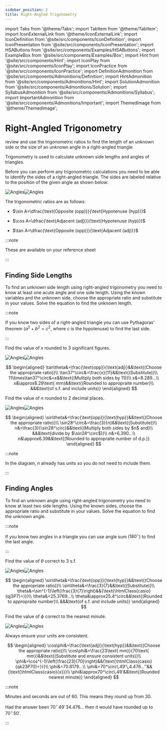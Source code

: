 ```yaml
---
sidebar_position: 2
title: Right-Angled Trigonometry
---
```


import Tabs from '@theme/Tabs';
import TabItem from '@theme/TabItem';
import IconExternalLink from '@theme/IconExternalLink';
import IconDefinition from '@site/src/components/IconDefinition';
import IconPresentation from '@site/src/components/IconPresentation';
import HSAButtons from '@site/src/components/Examples/HSAButtons';
import ExampleBox from '@site/src/components/Examples/Box';
import Hint from '@site/src/components/Hint';
import IconPlay from '@site/src/components/IconPlay';
import IconPractice from '@site/src/components/IconPractice';
import DefinitionAdmonition from '@site/src/components/Admonitions/Definition';
import HintAdmonition from '@site/src/components/Admonitions/Hint';
import SolutionAdmonition from '@site/src/components/Admonitions/Solution';
import SyllabusAdmonition from '@site/src/components/Admonitions/Syllabus';
import ImportantAdmonition from '@site/src/components/Admonitions/Important';
import ThemedImage from '@theme/ThemedImage';

# Right-Angled Trigonometry

<SyllabusAdmonition>

review and use the trigonometric ratios to find the length of an unknown side or the size of an unknown angle in a right-angled triangle

</SyllabusAdmonition>

Trigonometry is used to calculate unknown side lengths and angles of triangles.

Before you can perform any trigonometric calculations you need to be able to identify the sides of a right-angled triangle. The sides are labeled relative to the position of the given angle as shown below:

![Angles](./files/img/labelled-right-triangle_light.png#light-mode-only-md)![Angles](./files/img/labelled-right-triangle_dark.png#dark-mode-only-md)

<ImportantAdmonition>

The trigonometric ratios are as follows:

* $\sin A=\dfrac{\text{Opposite (opp)}}{\text{Hypotenuse (hyp)}}$
   

* $\cos A=\dfrac{\text{Adjacent (adj)}}{\text{Hypotenuse (hyp)}}$
   

* $\tan A=\dfrac{\text{Opposite (opp)}}{\text{Adjacent (adj)}}$

:::note

These are available on your <a to="https://educationstandards.nsw.edu.au/wps/wcm/connect/f2eb9621-9b03-4d1a-a76c-099b0a4d7c3d/mathematics-standard-1-and-2-reference-sheet-nov-2019.pdf?MOD=AJPERES&CVID=">reference sheet<IconExternalLink /></a>

:::
</ImportantAdmonition>

## Finding Side Lengths

To find an unknown side length using right-angled trigonometry you need to know at least one acute angle and one side length. Using the known variables and the unknown side, choose the appropriate ratio and substitute in your values. Solve the equation to find the unknown length.

:::note

If you know two sides of a right-angled triangle you can use Pythagoras' theorem ($a^2+b^2=c^2$, where $c$ is the hypotenuse) to find the last side.

:::

<ExampleBox>

<Tabs>
<TabItem value="ex1" label="Example 1" default>

Find the value of $x$ rounded to 3 significant figures.

![Angles](./files/img/right-angled-ex1_light.png#light-mode-only-sm)![Angles](./files/img/right-angled-ex1_dark.png#dark-mode-only-sm)

<SolutionAdmonition>

$$
\begin{aligned}
\tan\theta&=\frac{\text{opp}}{\text{adj}}&&\text{(Choose the appropriate ratio)}\\
\tan37^\circ&=\frac{x}{11}&&\text{(Substitute)}\\
11\times\tan37^\circ&=x&&\text{(Multiply both sides by 11)}\\
x&=8.289...\\
x&\approx8.29\text{ mm}&&\text{(Rounded to appropraite number}\\
&&&\text{of s.f. and include units)}
\end{aligned}
$$

</SolutionAdmonition>

</TabItem>
<TabItem value="ex2" label="Example 2">

Find the value of $n$ rounded to 2 decimal places.

![Angles](./files/img/right-angled-ex2_light.png#light-mode-only-sm)![Angles](./files/img/right-angled-ex2_dark.png#dark-mode-only-sm)

<SolutionAdmonition>

$$
\begin{aligned}
\sin\theta&=\frac{\text{opp}}{\text{hyp}}&&\text{(Choose the appropriate ratio)}\\
\sin28^\circ&=\frac{3}{n}&&\text{(Substitute)}\\
n&=\frac{3}{\sin28^\circ}&&\text{(Multiply both sides by $n$ and}\\
&&&\text{divide by $\sin28^\circ$)}\\
n&=6.390...\\
n&\approx6.39&&\text{(Rounded to appropraite number of d.p.)}
\end{aligned}
$$

:::note

In the diagram, $n$ already has units so you do not need to include them.

:::

</SolutionAdmonition>

</TabItem>

<!-- <TabItem value="practice" label=<span><IconPractice/> Practice</span>>

This is a banana 🍌

<HSAButtons
hint={<div>

$hint$

</div>}
answer={<div>

answer

</div>}
url={'https://www.youtube.com/watch?v=j9D7Ooyyr5M'}
/>

</TabItem> -->

</Tabs>

</ExampleBox>

## Finding Angles

To find an unknown angle using right-angled trigonometry you need to know at least two side lengths. Using the known sides, choose the appropriate ratio and substitute in your values. Solve the equation to find the unknown angle.

:::note

If you know two angles in a triangle you can use angle sum ($180^\circ$) to find the last angle.

:::

<ExampleBox>

<Tabs>
<TabItem value="ex3" label="Example 3" default>

Find the value of $\theta$ correct to 3 s.f.

![Angles](./files/img/right-angled-ex3_light.png#light-mode-only-sm)![Angles](./files/img/right-angled-ex3_dark.png#dark-mode-only-sm)

<SolutionAdmonition>

$$
\begin{aligned}
\sin\theta&=\frac{\text{opp}}{\text{hyp}}&&\text{(Choose the appropriate ratio)}\\
\sin\theta&=\frac{3}{7}&&\text{(Substitute)}\\
\theta&=\sin^{-1}\left(\frac{3}{7}\right)&&{\text{\htmlClass{casio}{qj3P7)=}}}\\
\theta&=25.3769...\\
\theta&\approx25.4^\circ&&\text{(Rounded to appropraite number}\\
&&&\text{of s.f. and include units)}
\end{aligned}
$$

</SolutionAdmonition>

</TabItem>
<TabItem value="ex4" label="Example 4">

Find the value of $\phi$ correct to the nearest minute.

![Angles](./files/img/right-angled-ex4_light.png#light-mode-only-sm)![Angles](./files/img/right-angled-ex4_dark.png#dark-mode-only-sm)

<SolutionAdmonition>

<ImportantAdmonition>

Always ensure your units are consistent.

</ImportantAdmonition>

$$
\begin{aligned}
\cos\phi&=\frac{\text{adj}}{\text{hyp}}&&\text{(Choose the appropriate ratio)}\\
\cos\phi&=\frac{23\text{ mm}}{70\text{ mm}}&&\text{(Substitute and ensure consistent units)}\\
\phi&=\cos^{-1}\left(\frac{23}{70}\right)&&{\text{\htmlClass{casio}{qk23P70)=}}}\\
\phi&=70.8179...\\
\phi&=70^\circ\,49'\,4.476...''&&{\text{\htmlClass{casio}{x}}}\\
\phi&\approx70^\circ\,49'&&\text{(Rounded nearest minute)}
\end{aligned}
$$

:::note

Minutes and seconds are out of 60. This means they round up from 30.

Had the answer been $70^\circ\,49'\,34.476...$ then it would have rounded up to $70^\circ\,50'$.

:::

</SolutionAdmonition>

</TabItem>

<!-- <TabItem value="practice" label=<span><IconPractice/> Practice</span>>

This is a banana 🍌

<HSAButtons
hint={<div>

$hint$

</div>}
answer={<div>

answer

</div>}
url={'https://www.youtube.com/watch?v=j9D7Ooyyr5M'}
/>

</TabItem> -->

</Tabs>

</ExampleBox>



<!-- 

<ExampleBox>

<Tabs>
<TabItem value="ex1" label="Example 1" default>

Expand and simplify $4x+2x\left(2+\frac{1}{x}\right)$.

<SolutionAdmonition>

$$
\begin{aligned}
4x+2x\left(2+\frac{1}{x}\right)&=4x+2x\times2+2x\times\frac{1}{x}\qquad&&\text{(Expand brackets)}\\
&=4x+4x+2&&\text{(Simplify)}\\
&=8x+2&&\text{(Collect like terms)}
\end{aligned}
$$

</SolutionAdmonition>

</TabItem>
<TabItem value="ex2" label="Example 2">

This is an orange 🍊

</TabItem>
<TabItem value="ex3" label=<span><IconPractice/> Practice</span>>

This is a banana 🍌

<HSAButtons
hint={<div>

$hint$

</div>}
answer={<div>

answer

</div>}
url={'https://www.youtube.com/watch?v=j9D7Ooyyr5M'}
/>

</TabItem>
</Tabs>

</ExampleBox>

<DefinitionAdmonition>

ok

</DefinitionAdmonition>

$$
\begin{aligned}
\cos\theta&=\dfrac{3}{5}\\
\theta&=\cos^{-1}\left(\dfrac{3}{5}\right)&&{\text{\htmlClass{casio}{qk3P5)=}}}\\
\theta&=53.1^\circ \text{\ (1 d.p.)}
\end{aligned}
$$ -->